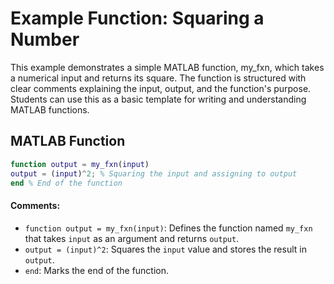 # Example Function: Squaring a Number

This example demonstrates a simple MATLAB function, my_fxn, which takes a numerical input and returns its square. The function is structured with clear comments explaining the input, output, and the function's purpose. Students can use this as a basic template for writing and understanding MATLAB functions.

## MATLAB Function
```matlab
function output = my_fxn(input)
output = (input)^2; % Squaring the input and assigning to output
end % End of the function
```

#### Comments:
- `function output = my_fxn(input)`: Defines the function named `my_fxn` that takes `input` as an argument and returns `output`.
- `output = (input)^2`: Squares the `input` value and stores the result in `output`.
- `end`: Marks the end of the function.

